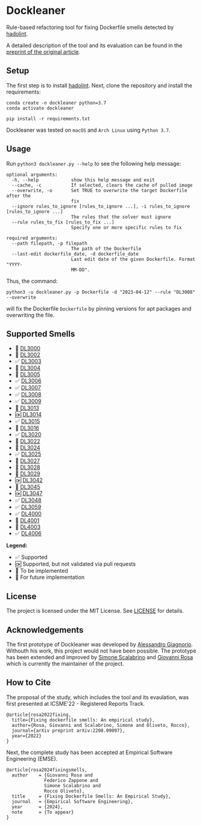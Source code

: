 # Dockleaner

Rule-based refactoring tool for fixing Dockerfile smells detected by [hadolint](https://github.com/hadolint/hadolint).

A detailed description of the tool and its evaluation can be found in the [preprint of the original article](https://giovannirosa.com/assets/pdf/rosa2024fixingsmells.pdf).

## Setup

The first step is to install [hadolint](https://github.com/hadolint/hadolint/releases/tag/v2.12.0).
Next, clone the repository and install the requirements:
```
conda create -n dockleaner python=3.7
conda activate dockleaner

pip install -r requirements.txt
```

Dockleaner was tested on `macOS` and `Arch Linux` using `Python 3.7`.

## Usage

Run `python3 dockleaner.py --help` to see the following help message:

```
optional arguments:
  -h, --help            show this help message and exit
  --cache, -c           If selected, clears the cache of pulled image
  --overwrite, -o       Set TRUE to overwrite the target Dockerfile after the
                        fix
  --ignore rules_to_ignore [rules_to_ignore ...], -i rules_to_ignore [rules_to_ignore ...]
                        The rules that the solver must ignore
  --rule rules_to_fix [rules_to_fix ...]
                        Specify one or more specific rules to fix

required arguments:
  --path filepath, -p filepath
                        The path of the Dockerfile
  --last-edit dockerfile_date, -d dockerfile_date
                        Last edit date of the given Dockerfile. Format "YYYY-
                        MM-DD".
```

Thus, the command:
```
python3 -u dockleaner.py -p Dockerfile -d "2023-04-12" --rule "DL3008" --overwrite
```
will fix the Dockerfile `Dockerfile` by pinning versions for apt packages and overwriting the file.

## Supported Smells

- :calendar:         [DL3000](https://github.com/hadolint/hadolint/wiki/DL3000)
- :calendar:         [DL3002](https://github.com/hadolint/hadolint/wiki/DL3002)
- :white_check_mark: [DL3003](https://github.com/hadolint/hadolint/wiki/DL3003)
- :calendar:         [DL3004](https://github.com/hadolint/hadolint/wiki/DL3004)
- :calendar:         [DL3005](https://github.com/hadolint/hadolint/wiki/DL3005)
- :white_check_mark: [DL3006](https://github.com/hadolint/hadolint/wiki/DL3006)
- :white_check_mark: [DL3007](https://github.com/hadolint/hadolint/wiki/DL3007)
- :white_check_mark: [DL3008](https://github.com/hadolint/hadolint/wiki/DL3008)
- :white_check_mark: [DL3009](https://github.com/hadolint/hadolint/wiki/DL3009)
- :calendar:         [DL3013](https://github.com/hadolint/hadolint/wiki/DL3013)
- :ok:               [DL3014](https://github.com/hadolint/hadolint/wiki/DL3014)
- :white_check_mark: [DL3015](https://github.com/hadolint/hadolint/wiki/DL3015)
- :calendar:         [DL3016](https://github.com/hadolint/hadolint/wiki/DL3016)
- :white_check_mark: [DL3020](https://github.com/hadolint/hadolint/wiki/DL3020)
- :calendar:         [DL3022](https://github.com/hadolint/hadolint/wiki/DL3022)
- :calendar:         [DL3024](https://github.com/hadolint/hadolint/wiki/DL3024)
- :white_check_mark: [DL3025](https://github.com/hadolint/hadolint/wiki/DL3025)
- :calendar:         [DL3027](https://github.com/hadolint/hadolint/wiki/DL3027)
- :calendar:         [DL3028](https://github.com/hadolint/hadolint/wiki/DL3028)
- :calendar:         [DL3029](https://github.com/hadolint/hadolint/wiki/DL3029)
- :ok:               [DL3042](https://github.com/hadolint/hadolint/wiki/DL3042)
- :calendar:         [DL3045](https://github.com/hadolint/hadolint/wiki/DL3045)
- :ok:               [DL3047](https://github.com/hadolint/hadolint/wiki/DL3047)
- :white_check_mark: [DL3048](https://github.com/hadolint/hadolint/wiki/DL3048)
- :white_check_mark: [DL3059](https://github.com/hadolint/hadolint/wiki/DL3059)
- :white_check_mark: [DL4000](https://github.com/hadolint/hadolint/wiki/DL4000)
- :calendar:         [DL4001](https://github.com/hadolint/hadolint/wiki/DL4001)
- :calendar:         [DL4003](https://github.com/hadolint/hadolint/wiki/DL4003)
- :white_check_mark: [DL4006](https://github.com/hadolint/hadolint/wiki/DL4006)

**Legend:**

- :white_check_mark: Supported
- :ok: Supported, but not validated via pull requests
- :pushpin: To be implemented
- :calendar: For future implementation

## License

The project is licensed under the MIT License. See [LICENSE](LICENSE) for details.

## Acknowledgements

The first prototype of Dockleaner was developed by [Alessandro Giagnorio](https://github.com/Devy99). Withouth his work, this project would not have been possible.
The prototype has been extended and improved by [Simone Scalabrino](https://github.com/intersimone999) and [Giovanni Rosa](https://github.com/grosa1) which is currently the maintainer of the project.

## How to Cite

The proposal of the study, which includes the tool and its evaulation, was first presented at ICSME'22 - Registered Reports Track.
```
@article{rosa2022fixing,
  title={Fixing dockerfile smells: An empirical study},
  author={Rosa, Giovanni and Scalabrino, Simone and Oliveto, Rocco},
  journal={arXiv preprint arXiv:2208.09097},
  year={2022}
}
```

Next, the complete study has been accepted at Empirical Software Engineering (EMSE).
```
@article{rosa2024fixingsmells,
  author    = {Giovanni Rosa and
              Federico Zappone and
              Simone Scalabrino and
              Rocco Oliveto},
  title     = {Fixing Dockerfile Smells: An Empirical Study},
  journal   = {Empirical Software Engineering},
  year      = {2024},
  note      = {To appear}
}
```

